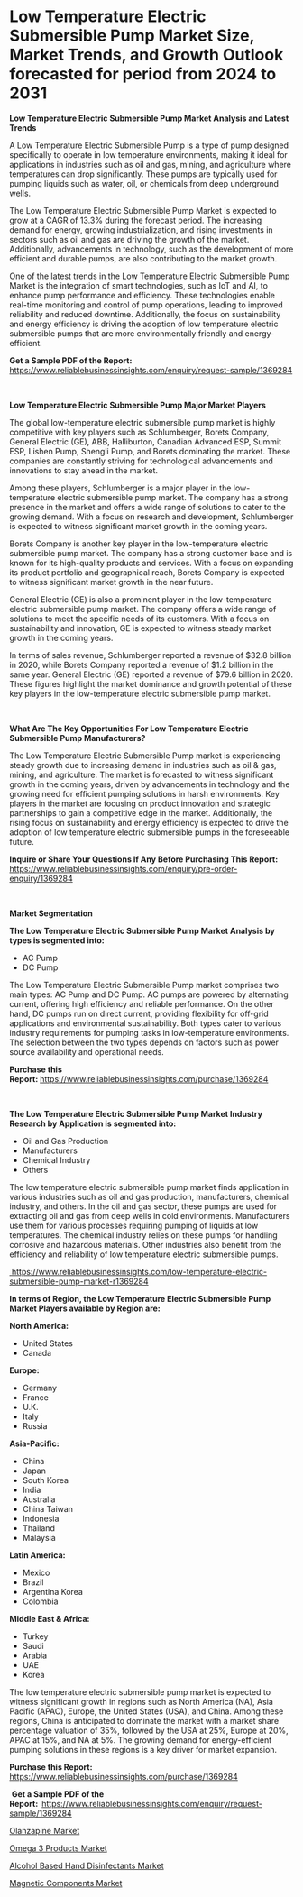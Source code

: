 <p><h1>Low Temperature Electric Submersible Pump Market Size, Market Trends, and Growth Outlook forecasted for period from 2024 to 2031</h1></p><p><strong>Low Temperature Electric Submersible Pump Market Analysis and Latest Trends</strong></p>
<p><p>A Low Temperature Electric Submersible Pump is a type of pump designed specifically to operate in low temperature environments, making it ideal for applications in industries such as oil and gas, mining, and agriculture where temperatures can drop significantly. These pumps are typically used for pumping liquids such as water, oil, or chemicals from deep underground wells.</p><p>The Low Temperature Electric Submersible Pump Market is expected to grow at a CAGR of 13.3% during the forecast period. The increasing demand for energy, growing industrialization, and rising investments in sectors such as oil and gas are driving the growth of the market. Additionally, advancements in technology, such as the development of more efficient and durable pumps, are also contributing to the market growth.</p><p>One of the latest trends in the Low Temperature Electric Submersible Pump Market is the integration of smart technologies, such as IoT and AI, to enhance pump performance and efficiency. These technologies enable real-time monitoring and control of pump operations, leading to improved reliability and reduced downtime. Additionally, the focus on sustainability and energy efficiency is driving the adoption of low temperature electric submersible pumps that are more environmentally friendly and energy-efficient.</p></p>
<p><strong>Get a Sample PDF of the Report:&nbsp;</strong> <a href="https://www.reliablebusinessinsights.com/enquiry/request-sample/1369284">https://www.reliablebusinessinsights.com/enquiry/request-sample/1369284</a></p>
<p>&nbsp;</p>
<p><strong>Low Temperature Electric Submersible Pump Major Market Players</strong></p>
<p><p>The global low-temperature electric submersible pump market is highly competitive with key players such as Schlumberger, Borets Company, General Electric (GE), ABB, Halliburton, Canadian Advanced ESP, Summit ESP, Lishen Pump, Shengli Pump, and Borets dominating the market. These companies are constantly striving for technological advancements and innovations to stay ahead in the market.</p><p>Among these players, Schlumberger is a major player in the low-temperature electric submersible pump market. The company has a strong presence in the market and offers a wide range of solutions to cater to the growing demand. With a focus on research and development, Schlumberger is expected to witness significant market growth in the coming years.</p><p>Borets Company is another key player in the low-temperature electric submersible pump market. The company has a strong customer base and is known for its high-quality products and services. With a focus on expanding its product portfolio and geographical reach, Borets Company is expected to witness significant market growth in the near future.</p><p>General Electric (GE) is also a prominent player in the low-temperature electric submersible pump market. The company offers a wide range of solutions to meet the specific needs of its customers. With a focus on sustainability and innovation, GE is expected to witness steady market growth in the coming years.</p><p>In terms of sales revenue, Schlumberger reported a revenue of $32.8 billion in 2020, while Borets Company reported a revenue of $1.2 billion in the same year. General Electric (GE) reported a revenue of $79.6 billion in 2020. These figures highlight the market dominance and growth potential of these key players in the low-temperature electric submersible pump market.</p></p>
<p>&nbsp;</p>
<p><strong>What Are The Key Opportunities For Low Temperature Electric Submersible Pump Manufacturers?</strong></p>
<p><p>The Low Temperature Electric Submersible Pump market is experiencing steady growth due to increasing demand in industries such as oil & gas, mining, and agriculture. The market is forecasted to witness significant growth in the coming years, driven by advancements in technology and the growing need for efficient pumping solutions in harsh environments. Key players in the market are focusing on product innovation and strategic partnerships to gain a competitive edge in the market. Additionally, the rising focus on sustainability and energy efficiency is expected to drive the adoption of low temperature electric submersible pumps in the foreseeable future.</p></p>
<p><strong>Inquire or Share Your Questions If Any Before Purchasing This Report:</strong> <a href="https://www.reliablebusinessinsights.com/enquiry/pre-order-enquiry/1369284">https://www.reliablebusinessinsights.com/enquiry/pre-order-enquiry/1369284</a></p>
<p>&nbsp;</p>
<p><strong>Market Segmentation</strong></p>
<p><strong>The Low Temperature Electric Submersible Pump Market Analysis by types is segmented into:</strong></p>
<p><ul><li>AC Pump</li><li>DC Pump</li></ul></p>
<p><p>The Low Temperature Electric Submersible Pump market comprises two main types: AC Pump and DC Pump. AC pumps are powered by alternating current, offering high efficiency and reliable performance. On the other hand, DC pumps run on direct current, providing flexibility for off-grid applications and environmental sustainability. Both types cater to various industry requirements for pumping tasks in low-temperature environments. The selection between the two types depends on factors such as power source availability and operational needs.</p></p>
<p><strong>Purchase this Report:&nbsp;</strong><a href="https://www.reliablebusinessinsights.com/purchase/1369284">https://www.reliablebusinessinsights.com/purchase/1369284</a></p>
<p>&nbsp;</p>
<p><strong>The Low Temperature Electric Submersible Pump Market Industry Research by Application is segmented into:</strong></p>
<p><ul><li>Oil and Gas Production</li><li>Manufacturers</li><li>Chemical Industry</li><li>Others</li></ul></p>
<p><p>The low temperature electric submersible pump market finds application in various industries such as oil and gas production, manufacturers, chemical industry, and others. In the oil and gas sector, these pumps are used for extracting oil and gas from deep wells in cold environments. Manufacturers use them for various processes requiring pumping of liquids at low temperatures. The chemical industry relies on these pumps for handling corrosive and hazardous materials. Other industries also benefit from the efficiency and reliability of low temperature electric submersible pumps.</p></p>
<p><a href="https://www.reliablebusinessinsights.com/low-temperature-electric-submersible-pump-market-r1369284">&nbsp;https://www.reliablebusinessinsights.com/low-temperature-electric-submersible-pump-market-r1369284</a></p>
<p><strong>In terms of Region, the Low Temperature Electric Submersible Pump Market Players available by Region are:</strong></p>
<p>
    <p> <strong> North America: </strong>
        <ul>
            <li>United States</li>
            <li>Canada</li>
        </ul>
        </p> 
    <p> <strong> Europe: </strong>
        <ul>
            <li>Germany</li>
            <li>France</li>
            <li>U.K.</li>
            <li>Italy</li>
            <li>Russia</li>
        </ul>
        </p> 
    <p> <strong> Asia-Pacific: </strong>
        <ul>
            <li>China</li>
            <li>Japan</li>
            <li>South Korea</li>
            <li>India</li>
            <li>Australia</li>
            <li>China Taiwan</li>
            <li>Indonesia</li>
            <li>Thailand</li>
            <li>Malaysia</li>
        </ul>
        </p> 
    <p> <strong> Latin America: </strong>
        <ul>
            <li>Mexico</li>
            <li>Brazil</li>
            <li>Argentina Korea</li>
            <li>Colombia</li>
        </ul>
        </p> 
    <p> <strong> Middle East & Africa: </strong>
        <ul>
            <li>Turkey</li>
            <li>Saudi</li>
            <li>Arabia</li>
            <li>UAE</li>
            <li>Korea</li>
        </ul>
    </p>
    </p>
<p><p>The low temperature electric submersible pump market is expected to witness significant growth in regions such as North America (NA), Asia Pacific (APAC), Europe, the United States (USA), and China. Among these regions, China is anticipated to dominate the market with a market share percentage valuation of 35%, followed by the USA at 25%, Europe at 20%, APAC at 15%, and NA at 5%. The growing demand for energy-efficient pumping solutions in these regions is a key driver for market expansion.</p></p>
<p><strong>Purchase this Report: </strong><a href="https://www.reliablebusinessinsights.com/purchase/1369284">https://www.reliablebusinessinsights.com/purchase/1369284</a></p>
<p>&nbsp;<strong>Get a Sample PDF of the Report:&nbsp;&nbsp;</strong><a href="https://www.reliablebusinessinsights.com/enquiry/request-sample/1369284">https://www.reliablebusinessinsights.com/enquiry/request-sample/1369284</a></p>
<p><strong></strong></p>
<p><p><a href="https://github.com/ChiragRP21/Market-Research-Report-List-5/blob/main/olanzapine-market.md">Olanzapine Market</a></p><p><a href="https://github.com/cecuraprangm/Market-Research-Report-List-3/blob/main/omega-3-products-market.md">Omega 3 Products Market</a></p><p><a href="https://www.linkedin.com/pulse/insights-alcohol-based-hand-disinfectants-market-players-ctnte?trackingId=Ucu6gORanblK%2B3gsn0EJVw%3D%3D">Alcohol Based Hand Disinfectants Market</a></p><p><a href="https://www.linkedin.com/pulse/global-magnetic-components-market-size-amp-share-analysis-ilrhc?trackingId=6P0t82tWDqbK6pUkWoQkHQ%3D%3D">Magnetic Components Market</a></p></p>